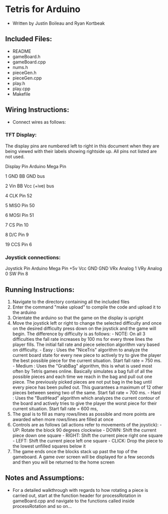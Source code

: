 
# Tetris for Arduino

- Written by Justin Boileau and Ryan Kortbeak

## Included Files:
  * README
  * gameBoard.h
  * gameBoard.cpp
  * nums.h
  * pieceGen.h
  * pieceGen.cpp
  * play.h
  * play.cpp
  * Makefile

## Wiring Instructions:
* Connect wires as follows:

### TFT Display:

The display pins are numbered left to right in this document when they
are being viewed with their labels showing rightside up. All pins not
listed are not used.

Display Pin     Arduino Mega Pin

1 GND           BB GND bus

2 Vin           BB Vcc (+ive) bus

4 CLK           Pin 52

5 MISO          Pin 50

6 MOSI          Pin 51

7 CS            Pin 10

8 D/C           Pin 9

19 CCS          Pin 6

### Joystick connections:

Joystick Pin    Arduino Mega Pin
+5v             Vcc
GND             GND
VRx             Analog 1
VRy             Analog 0
SW              Pin 8

## Running Instructions:
  1) Navigate to the directory containing all the included files
  2) Enter the command "make upload" to compile the code and upload it to
  the arduino
  3) Orientate the arduino so that the game on the display is upright
  4) Move the joystick left or right to change the selected difficulty and once
  on the desired difficulty press down on the joystick and the game will begin.
  The difference by difficulty is as follows:
    - NOTE: On all 3 difficulties the fall rate increases by 100 ms for every
    three lines the player fills. The initial fall rate and piece selection
    algorithm vary based on difficulty.
    - Easy : Uses the "NiceTris" algorithm to analyze the current board state
    for every new piece to actively try to give the player the best possible
    piece for the current situation. Start fall rate = 750 ms.
    - Medium : Uses the "GrabBag" algorithm, this is what is used most often
    by Tetris games online. Basically simulates a bag full of all the possible
    pieces and each time we reach in the bag and pull out one piece. The
    previously picked pieces are not put bag in the bag until every piece has
    been pulled out. This guarantees a maximum of 12 other pieces between
    seeing two of the same. Start fall rate = 700 ms.
    - Hard : Uses the "BustHead" algorithm which analyzes the current contour
    of the board and actively tries to give the player the worst piece for
    their current situation. Start fall rate = 600 ms,
  5) The goal is to fill as many rows/lines as possible and more points are
  awarded when more rows/lines are filled at once
  7) Controls are as follows (all actions refer to movements of the joystick):
    - UP: Rotate the block 90 degrees clockwise
    - DOWN: Shift the current piece down one square
    - RIGHT: Shift the current piece right one square
    - LEFT: Shift the current piece left one square
    - CLICK: Drop the piece to the lowest unfilled squares below it
  8) The game ends once the blocks stack up past the top of the gameboard. A
  game over screen will be displayed for a few seconds and then you will be
  returned to the home screen

## Notes and Assumptions:
  * For a detailed walkthrough with regards to how rotating a piece is carried
  out, start at the function header for processRotation in gameBoard.cpp and
  navigate to the functions called inside processRotation and so on...
